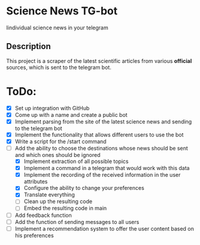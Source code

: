# Science News TG-bot
Iindividual science news in your telegram

## Description
This project is a scraper of the latest scientific articles from various **official** sources, which is sent to the telegram bot.

# ToDo:
- [X] Set up integration with GitHub
- [X] Come up with a name and create a public bot
- [X] Implement parsing from the site of the latest science news and sending to the telegram bot
- [X] Implement the functionality that allows different users to use the bot
- [X] Write a script for the /start command
- [ ] Add the ability to choose the destinations whose news should be sent and which ones should be ignored
    - [X] Implement extraction of all possible topics
    - [X] Implement a command in a telegram that would work with this data
    - [X] Implement the recording of the received information in the user attributes
    - [X] Configure the ability to change your preferences
    - [X] Translate everything
    - [ ] Clean up the resulting code
    - [ ] Embed the resulting code in main
- [ ] Add feedback function
- [ ] Add the function of sending messages to all users
- [ ] Implement a recommendation system to offer the user content based on his preferences
